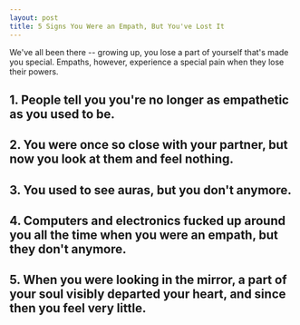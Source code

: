 ```yaml
---
layout: post
title: 5 Signs You Were an Empath, But You've Lost It 
---
```


We've all been there -- growing up, you lose a part of yourself that's made you special. Empaths, however, experience a special pain when they lose their powers. 

## 1. People tell you you're no longer as empathetic as you used to be. 

## 2. You were once so close with your partner, but now you look at them and feel nothing. 

## 3. You used to see auras, but you don't anymore. 

## 4. Computers and electronics fucked up around you all the time when you were an empath, but they don't anymore. 

## 5. When you were looking in the mirror, a part of your soul visibly departed your heart, and since then you feel very little. 
